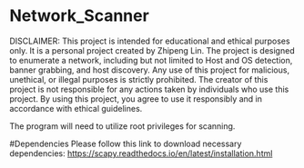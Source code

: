 # Network_Scanner
DISCLAIMER: This project is intended for educational and ethical purposes only. It is a personal project created by Zhipeng Lin. The project is designed to enumerate a network, including but not limited to Host and OS detection, banner grabbing, and host discovery. Any use of this project for malicious, unethical, or illegal purposes is strictly prohibited. The creator of this project is not responsible for any actions taken by individuals who use this project. By using this project, you agree to use it responsibly and in accordance with ethical guidelines.

The program will need to utilize root privileges for scanning.

#Dependencies
Please follow this link to download necessary dependencies: https://scapy.readthedocs.io/en/latest/installation.html

